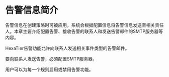 # 告警信息简介<a name="ZH-CN_TOPIC_0111166388"></a>

告警信息在创建策略时可被应用，系统会根据配置信息将告警信息发送至相关责任人。本章主要介绍配置告警、接收告警的联系人和发送告警邮件的SMTP服务器等内容。

HexaTier告警功能允许向联系人发送相关事件类型的告警邮件。

要向联系人发送告警，必须配置SMTP服务器。

用户可以为每一个规则启用或禁用告警功能。

